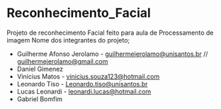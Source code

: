 # Reconhecimento_Facial
Projeto de reconhecimento Facial feito para aula de Processamento de imagem
Nome dos integrantes do projeto;
- Guilherme Afonso Jerolamo - guilhermejerolamo@unisantos.br // guilhermejerolamo@gmail.com
- Daniel Gimenez
- Vinícius Matos - vinicius.souza123@hotmail.com
- Leonardo Tiso - Leonardo.tiso@unisantos.br
- Lucas Leonardi - leonardi.lucas@hotmail.com
- Gabriel Bomfim
